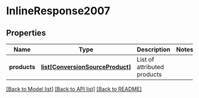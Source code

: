 # InlineResponse2007

## Properties
Name | Type | Description | Notes
------------ | ------------- | ------------- | -------------
**products** | [**list[ConversionSourceProduct]**](ConversionSourceProduct.md) | List of attributed products | 

[[Back to Model list]](../README.md#documentation-for-models) [[Back to API list]](../README.md#documentation-for-api-endpoints) [[Back to README]](../README.md)


